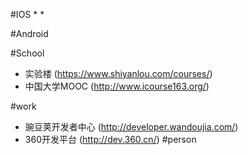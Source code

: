 #IOS
*
*

#Android

#School
* 实验楼 (https://www.shiyanlou.com/courses/)
* 中国大学MOOC (http://www.icourse163.org/)

#work
* 豌豆荚开发者中心 (http://developer.wandoujia.com/)
* 360开发平台 (http://dev.360.cn/)
#person

